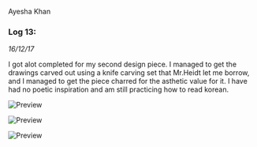 Ayesha Khan

### Log 13:
*16/12/17*

I got alot completed for my second design piece. I managed to get the drawings carved out using a knife carving set that Mr.Heidt let me borrow, and I managed to get the piece charred for the asthetic value for it. I have had no poetic inspiration and am still practicing how to read korean.


![Preview](https://github.com/AYJACKSON-ICS4U/AyeshaKhan-20-time-project/blob/master/Design%20Project/Project%202%20Progress/20171214_092845.jpg)

![Preview](https://github.com/AYJACKSON-ICS4U/AyeshaKhan-20-time-project/blob/master/Design%20Project/Project%202%20Progress/20171214_092916.jpg)

![Preview](https://github.com/AYJACKSON-ICS4U/AyeshaKhan-20-time-project/blob/master/Design%20Project/Project%202%20Progress/20171214_092845.jpg)

